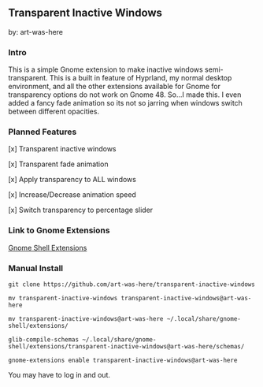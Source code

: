 ## Transparent Inactive Windows
by: art-was-here

### Intro

This is a simple Gnome extension to make inactive windows semi-transparent. This is a built in feature of Hyprland, my normal desktop environment, and all the other extensions available for Gnome for transparency options do not work on Gnome 48. So...I made this. I even added a fancy fade animation so its not so jarring when windows switch between different opacities.

### Planned Features

[x] Transparent inactive windows

[x] Transparent fade animation

[x] Apply transparency to ALL windows

[x] Increase/Decrease animation speed

[x] Switch transparency to percentage slider


### Link to Gnome Extensions
[Gnome Shell Extensions](https://extensions.gnome.org/extension/8255/transparent-inactive-windows/)

### Manual Install

`git clone https://github.com/art-was-here/transparent-inactive-windows`

`mv transparent-inactive-windows transparent-inactive-windows@art-was-here`

`mv transparent-inactive-windows@art-was-here ~/.local/share/gnome-shell/extensions/`

`glib-compile-schemas ~/.local/share/gnome-shell/extensions/transparent-inactive-windows@art-was-here/schemas/`

`gnome-extensions enable transparent-inactive-windows@art-was-here`

You may have to log in and out.
